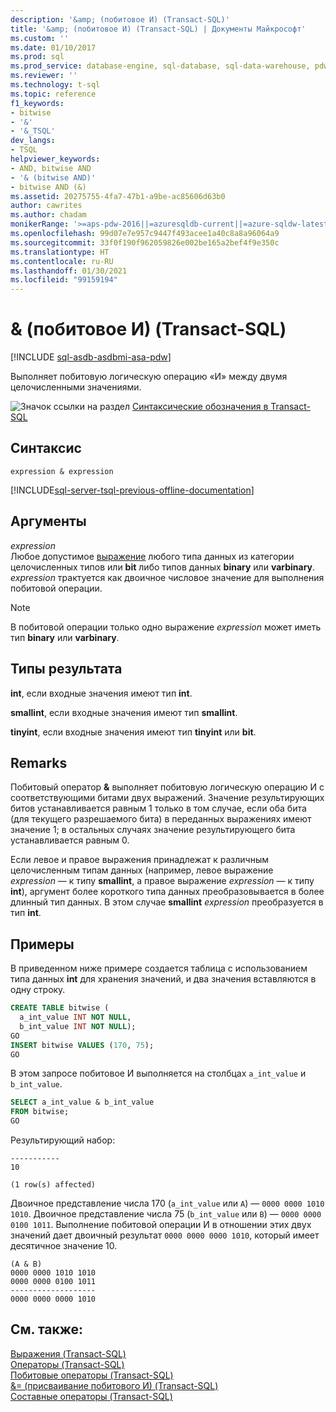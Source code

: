 ```yaml
---
description: '&amp; (побитовое И) (Transact-SQL)'
title: '&amp; (побитовое И) (Transact-SQL) | Документы Майкрософт'
ms.custom: ''
ms.date: 01/10/2017
ms.prod: sql
ms.prod_service: database-engine, sql-database, sql-data-warehouse, pdw
ms.reviewer: ''
ms.technology: t-sql
ms.topic: reference
f1_keywords:
- bitwise
- '&'
- '&_TSQL'
dev_langs:
- TSQL
helpviewer_keywords:
- AND, bitwise AND
- '& (bitwise AND)'
- bitwise AND (&)
ms.assetid: 20275755-4fa7-47b1-a9be-ac85606d63b0
author: cawrites
ms.author: chadam
monikerRange: '>=aps-pdw-2016||=azuresqldb-current||=azure-sqldw-latest||>=sql-server-2016||>=sql-server-linux-2017||=azuresqldb-mi-current'
ms.openlocfilehash: 99d07e7e957c9447f493acee1a40c8a8a96064a9
ms.sourcegitcommit: 33f0f190f962059826e002be165a2bef4f9e350c
ms.translationtype: HT
ms.contentlocale: ru-RU
ms.lasthandoff: 01/30/2021
ms.locfileid: "99159194"
---
```

# <a name="amp-bitwise-and-transact-sql"></a>&amp; (побитовое И) (Transact-SQL)
[!INCLUDE [sql-asdb-asdbmi-asa-pdw](../../includes/applies-to-version/sql-asdb-asdbmi-asa-pdw.md)]

  Выполняет побитовую логическую операцию «И» между двумя целочисленными значениями.  
  
 ![Значок ссылки на раздел](../../database-engine/configure-windows/media/topic-link.gif "Значок ссылки на раздел") [Синтаксические обозначения в Transact-SQL](../../t-sql/language-elements/transact-sql-syntax-conventions-transact-sql.md)  
  
## <a name="syntax"></a>Синтаксис  
  
```syntaxsql
expression & expression  
```  
  
[!INCLUDE[sql-server-tsql-previous-offline-documentation](../../includes/sql-server-tsql-previous-offline-documentation.md)]

## <a name="arguments"></a>Аргументы
 *expression*  
 Любое допустимое [выражение](../../t-sql/language-elements/expressions-transact-sql.md) любого типа данных из категории целочисленных типов или **bit** либо типов данных **binary** или **varbinary**. *expression* трактуется как двоичное числовое значение для выполнения побитовой операции.  
  
> [!NOTE]  
>  В побитовой операции только одно выражение *expression* может иметь тип **binary** или **varbinary**.  
  
## <a name="result-types"></a>Типы результата  
 **int**, если входные значения имеют тип **int**.  
  
 **smallint**, если входные значения имеют тип **smallint**.  
  
 **tinyint**, если входные значения имеют тип **tinyint** или **bit**.  
  
## <a name="remarks"></a>Remarks  
 Побитовый оператор **&** выполняет побитовую логическую операцию И с соответствующими битами двух выражений. Значение результирующих битов устанавливается равным 1 только в том случае, если оба бита (для текущего разрешаемого бита) в переданных выражениях имеют значение 1; в остальных случаях значение результирующего бита устанавливается равным 0.  
  
 Если левое и правое выражения принадлежат к различным целочисленным типам данных (например, левое выражение *expression* — к типу **smallint**, а правое выражение *expression* — к типу **int**), аргумент более короткого типа данных преобразовывается в более длинный тип данных. В этом случае **smallint** _expression_ преобразуется в тип **int**.  
  
## <a name="examples"></a>Примеры  
 В приведенном ниже примере создается таблица с использованием типа данных **int** для хранения значений, и два значения вставляются в одну строку.  
  
```sql
CREATE TABLE bitwise (   
  a_int_value INT NOT NULL,  
  b_int_value INT NOT NULL);  
GO  
INSERT bitwise VALUES (170, 75);  
GO  
```  
  
 В этом запросе побитовое И выполняется на столбцах `a_int_value` и `b_int_value`.  
  
```sql  
SELECT a_int_value & b_int_value  
FROM bitwise;  
GO  
```  
  
 Результирующий набор:  
  
```  
-----------   
10            
  
(1 row(s) affected)  
```  
  
 Двоичное представление числа 170 (`a_int_value` или `A`) — `0000 0000 1010 1010`. Двоичное представление числа 75 (`b_int_value` или `B`) — `0000 0000 0100 1011`. Выполнение побитовой операции И в отношении этих двух значений дает двоичный результат `0000 0000 0000 1010`, который имеет десятичное значение 10.  
  
```  
(A & B)  
0000 0000 1010 1010  
0000 0000 0100 1011  
-------------------  
0000 0000 0000 1010  
```  
  
  
## <a name="see-also"></a>См. также:  
 [Выражения (Transact-SQL)](../../t-sql/language-elements/expressions-transact-sql.md)   
 [Операторы (Transact-SQL)](../../t-sql/language-elements/operators-transact-sql.md)   
 [Побитовые операторы (Transact-SQL)](../../t-sql/language-elements/bitwise-operators-transact-sql.md)   
 [&= (присваивание побитового И) (Transact-SQL)](../../t-sql/language-elements/bitwise-and-equals-transact-sql.md)   
 [Составные операторы (Transact-SQL)](../../t-sql/language-elements/compound-operators-transact-sql.md)  
  
  


